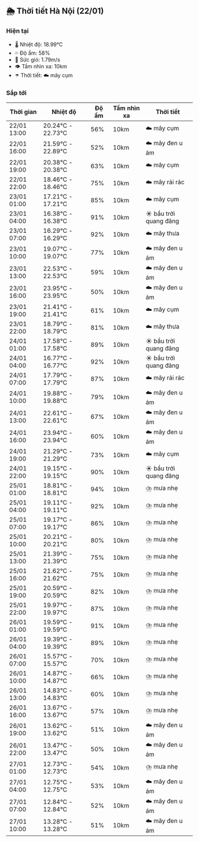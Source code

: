 ## 🌦️ Thời tiết Hà Nội (22/01)

### Hiện tại

- 🌡️ Nhiệt độ: 18.99℃
- 💦 Độ ẩm: 58%
- 💨 Sức gió: 1.79m/s
- 👁️ Tầm nhìn xa: 10km
- ☂️ Thời tiết: ☁️ mây cụm

### Sắp tới

| Thời gian | Nhiệt độ | Độ ẩm | Tầm nhìn xa | Thời tiết |
| --- | --- | --- | --- | --- |
| 22/01 13:00 | 20.24℃ - 22.73℃ | 56% | 10km | ☁️ mây cụm |
| 22/01 16:00 | 21.59℃ - 22.89℃ | 52% | 10km | ☁️ mây đen u ám |
| 22/01 19:00 | 20.38℃ - 20.38℃ | 63% | 10km | ☁️ mây cụm |
| 22/01 22:00 | 18.46℃ - 18.46℃ | 75% | 10km | ☁️ mây rải rác |
| 23/01 01:00 | 17.21℃ - 17.21℃ | 85% | 10km | ☁️ mây cụm |
| 23/01 04:00 | 16.38℃ - 16.38℃ | 91% | 10km | ☀️ bầu trời quang đãng |
| 23/01 07:00 | 16.29℃ - 16.29℃ | 92% | 10km | ☁️ mây thưa |
| 23/01 10:00 | 19.07℃ - 19.07℃ | 77% | 10km | ☁️ mây đen u ám |
| 23/01 13:00 | 22.53℃ - 22.53℃ | 59% | 10km | ☁️ mây đen u ám |
| 23/01 16:00 | 23.95℃ - 23.95℃ | 50% | 10km | ☁️ mây đen u ám |
| 23/01 19:00 | 21.41℃ - 21.41℃ | 61% | 10km | ☁️ mây cụm |
| 23/01 22:00 | 18.79℃ - 18.79℃ | 81% | 10km | ☁️ mây thưa |
| 24/01 01:00 | 17.58℃ - 17.58℃ | 89% | 10km | ☀️ bầu trời quang đãng |
| 24/01 04:00 | 16.77℃ - 16.77℃ | 92% | 10km | ☀️ bầu trời quang đãng |
| 24/01 07:00 | 17.79℃ - 17.79℃ | 87% | 10km | ☁️ mây rải rác |
| 24/01 10:00 | 19.88℃ - 19.88℃ | 79% | 10km | ☁️ mây đen u ám |
| 24/01 13:00 | 22.61℃ - 22.61℃ | 67% | 10km | ☁️ mây đen u ám |
| 24/01 16:00 | 23.94℃ - 23.94℃ | 60% | 10km | ☁️ mây đen u ám |
| 24/01 19:00 | 21.29℃ - 21.29℃ | 73% | 10km | ☁️ mây cụm |
| 24/01 22:00 | 19.15℃ - 19.15℃ | 90% | 10km | ☀️ bầu trời quang đãng |
| 25/01 01:00 | 18.81℃ - 18.81℃ | 94% | 10km | ⛈️ mưa nhẹ |
| 25/01 04:00 | 19.11℃ - 19.11℃ | 92% | 10km | ⛈️ mưa nhẹ |
| 25/01 07:00 | 19.17℃ - 19.17℃ | 86% | 10km | ⛈️ mưa nhẹ |
| 25/01 10:00 | 20.21℃ - 20.21℃ | 80% | 10km | ⛈️ mưa nhẹ |
| 25/01 13:00 | 21.39℃ - 21.39℃ | 75% | 10km | ⛈️ mưa nhẹ |
| 25/01 16:00 | 21.62℃ - 21.62℃ | 75% | 10km | ⛈️ mưa nhẹ |
| 25/01 19:00 | 20.59℃ - 20.59℃ | 82% | 10km | ⛈️ mưa nhẹ |
| 25/01 22:00 | 19.97℃ - 19.97℃ | 87% | 10km | ⛈️ mưa nhẹ |
| 26/01 01:00 | 19.59℃ - 19.59℃ | 91% | 10km | ⛈️ mưa nhẹ |
| 26/01 04:00 | 19.39℃ - 19.39℃ | 89% | 10km | ⛈️ mưa nhẹ |
| 26/01 07:00 | 15.57℃ - 15.57℃ | 70% | 10km | ⛈️ mưa nhẹ |
| 26/01 10:00 | 14.87℃ - 14.87℃ | 66% | 10km | ⛈️ mưa nhẹ |
| 26/01 13:00 | 14.83℃ - 14.83℃ | 60% | 10km | ⛈️ mưa nhẹ |
| 26/01 16:00 | 13.67℃ - 13.67℃ | 57% | 10km | ⛈️ mưa nhẹ |
| 26/01 19:00 | 13.62℃ - 13.62℃ | 51% | 10km | ☁️ mây đen u ám |
| 26/01 22:00 | 13.47℃ - 13.47℃ | 50% | 10km | ☁️ mây đen u ám |
| 27/01 01:00 | 12.73℃ - 12.73℃ | 54% | 10km | ⛈️ mưa nhẹ |
| 27/01 04:00 | 12.75℃ - 12.75℃ | 53% | 10km | ☁️ mây đen u ám |
| 27/01 07:00 | 12.84℃ - 12.84℃ | 52% | 10km | ☁️ mây đen u ám |
| 27/01 10:00 | 13.28℃ - 13.28℃ | 51% | 10km | ☁️ mây đen u ám |

